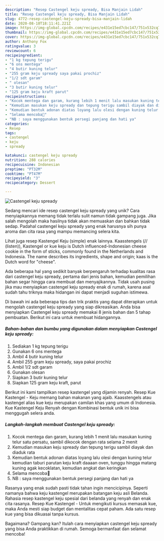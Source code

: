 ```yaml
---
description: "Resep Castengel keju spready, Bisa Manjain Lidah"
title: "Resep Castengel keju spready, Bisa Manjain Lidah"
slug: 4772-resep-castengel-keju-spready-bisa-manjain-lidah
date: 2020-08-10T18:11:41.221Z
image: https://img-global.cpcdn.com/recipes/e431e15ed7cbc147/751x532cq70/castengel-keju-spready-foto-resep-utama.jpg
thumbnail: https://img-global.cpcdn.com/recipes/e431e15ed7cbc147/751x532cq70/castengel-keju-spready-foto-resep-utama.jpg
cover: https://img-global.cpcdn.com/recipes/e431e15ed7cbc147/751x532cq70/castengel-keju-spready-foto-resep-utama.jpg
author: Anthony Fox
ratingvalue: 3
reviewcount: 6
recipeingredient:
- "1 kg tepung terigu"
- "6 ons mentega"
- "4 butir kuning telur"
- "255 gram keju spready saya pakai prochiz"
- "1/2 sdt garam"
- " olesan"
- "3 butir kuning telur"
- "125 gram keju kraft parut"
recipeinstructions:
- "Kocok mentega dan garam, kurang lebih 1 menit lalu masukan kuning telur satu persatu, sambil dikocok dengan rata selama 2 menit"
- "Kemudian masukan keju spready dan tepung terigu sambil diayak dan diaduk rata"
- "Kemudian bentuk adonan diatas loyang lalu olesi dengan kuning telur kemudian taburi parutan keju kraft daaaan oven, tunggu hingga matang kuning agak kecoklatan, kemudian angkat dan keringkan"
- "Selama mencoba🥰"
- "NB : saya menggunakan bentuk persegi panjang dan hati ya"
categories:
- Resep
tags:
- castengel
- keju
- spready

katakunci: castengel keju spready 
nutrition: 288 calories
recipecuisine: Indonesian
preptime: "PT32M"
cooktime: "PT47M"
recipeyield: "3"
recipecategory: Dessert

---
```



![Castengel keju spready](https://img-global.cpcdn.com/recipes/e431e15ed7cbc147/751x532cq70/castengel-keju-spready-foto-resep-utama.jpg)

Sedang mencari ide resep castengel keju spready yang unik? Cara menyiapkannya memang tidak terlalu sulit namun tidak gampang juga. Jika salah mengolah maka hasilnya tidak akan memuaskan dan bahkan tidak sedap. Padahal castengel keju spready yang enak harusnya sih punya aroma dan cita rasa yang mampu memancing selera kita.

Lihat juga resep Kastengel Keju (simple) enak lainnya. Kaasstengels (// (listen)), Kastengel or kue keju is Dutch influenced-Indonesian cheese cookie in the form of sticks, commonly found in the Netherlands and Indonesia. The name describes its ingredients, shape and origin; kaas is the Dutch word for &#34;cheese&#34;.

Ada beberapa hal yang sedikit banyak berpengaruh terhadap kualitas rasa dari castengel keju spready, pertama dari jenis bahan, kemudian pemilihan bahan segar hingga cara membuat dan menyajikannya. Tidak usah pusing jika mau menyiapkan castengel keju spready enak di rumah, karena asal sudah tahu triknya maka hidangan ini dapat menjadi suguhan istimewa.


Di bawah ini ada beberapa tips dan trik praktis yang dapat diterapkan untuk mengolah castengel keju spready yang siap dikreasikan. Anda bisa menyiapkan Castengel keju spready memakai 8 jenis bahan dan 5 tahap pembuatan. Berikut ini cara untuk membuat hidangannya.

<!--inarticleads1-->

##### Bahan-bahan dan bumbu yang digunakan dalam menyiapkan Castengel keju spready:

1. Sediakan 1 kg tepung terigu
1. Gunakan 6 ons mentega
1. Ambil 4 butir kuning telur
1. Ambil 255 gram keju spready, saya pakai prochiz
1. Ambil 1/2 sdt garam
1. Gunakan  olesan
1. Siapkan 3 butir kuning telur
1. Siapkan 125 gram keju kraft, parut


Berikut ini kami tampilkan resep kastengel yang dijamin renyah. Resep Kue Kastengel - Keju memang bahan makanan yang ajaib. Kaasstengels atau kastengel alias kue keju merupakan camilan khas yang umum di Indonesia. Kue Kastengel Keju Renyah dengan Kombinasi bentuk unik ini bisa menggugah selera anda. 

<!--inarticleads2-->

##### Langkah-langkah membuat Castengel keju spready:

1. Kocok mentega dan garam, kurang lebih 1 menit lalu masukan kuning telur satu persatu, sambil dikocok dengan rata selama 2 menit
1. Kemudian masukan keju spready dan tepung terigu sambil diayak dan diaduk rata
1. Kemudian bentuk adonan diatas loyang lalu olesi dengan kuning telur kemudian taburi parutan keju kraft daaaan oven, tunggu hingga matang kuning agak kecoklatan, kemudian angkat dan keringkan
1. Selama mencoba🥰
1. NB : saya menggunakan bentuk persegi panjang dan hati ya


Rasanya yang enak sudah pasti tidak tahan ingin mencicipinya. Seperti namanya bahwa keju kastengel merupakan batangan keju asli Belanda. Rahasia resep kastengel keju spesial dari belanda yang renyah dan enak cita rasanya. Resep Kue Kastengel - Untuk mengikuti kursus memasak kue, maka Anda mesti siap budget dan mentalitas cepat paham. Ada satu resep kue yang bisa dikuasai tanpa kursus. 

Bagaimana? Gampang kan? Itulah cara menyiapkan castengel keju spready yang bisa Anda praktikkan di rumah. Semoga bermanfaat dan selamat mencoba!
